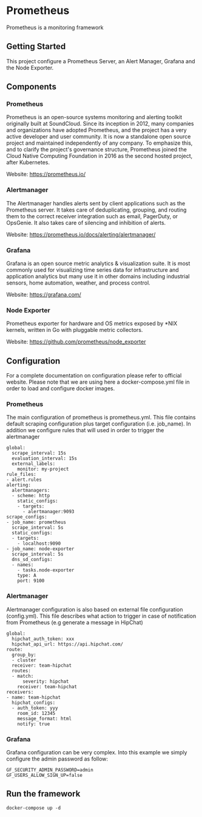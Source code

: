 # Prometheus
Prometheus is a monitoring framework

## Getting Started
This project configure a Prometheus Server, an Alert Manager, Grafana and the Node Exporter.

## Components
### Prometheus
Prometheus is an open-source systems monitoring and alerting toolkit originally built at SoundCloud. Since its inception in 2012, many companies and organizations have adopted Prometheus, and the project has a very active developer and user community. It is now a standalone open source project and maintained independently of any company. To emphasize this, and to clarify the project's governance structure, Prometheus joined the Cloud Native Computing Foundation in 2016 as the second hosted project, after Kubernetes.

Website: https://prometheus.io/

### Alertmanager
The Alertmanager handles alerts sent by client applications such as the Prometheus server. It takes care of deduplicating, grouping, and routing them to the correct receiver integration such as email, PagerDuty, or OpsGenie. It also takes care of silencing and inhibition of alerts.

Website: https://prometheus.io/docs/alerting/alertmanager/

### Grafana
Grafana is an open source metric analytics & visualization suite. It is most commonly used for visualizing time series data for infrastructure and application analytics but many use it in other domains including industrial sensors, home automation, weather, and process control.

Website: https://grafana.com/

### Node Exporter
Prometheus exporter for hardware and OS metrics exposed by *NIX kernels, written in Go with pluggable metric collectors.

Website: https://github.com/prometheus/node_exporter


## Configuration
For a complete documentation on configuration please refer to official website. Please note that we are using here a docker-compose.yml file in order to load and configure docker images.

### Prometheus
The main configuration of prometheus is prometheus.yml. This file contains default scraping configuration plus target configuration (i.e. job_name).
In addition we configure rules that will used in order to trigger the alertmanager

```
global:
  scrape_interval: 15s
  evaluation_interval: 15s
  external_labels:
    monitor: my-project
rule_files:
- alert.rules
alerting:
  alertmanagers:
  - scheme: http
    static_configs:
    - targets:
      - alertmanager:9093
scrape_configs:
- job_name: prometheus
  scrape_interval: 5s
  static_configs:
  - targets:
    - localhost:9090
- job_name: node-exporter
  scrape_interval: 5s
  dns_sd_configs:
  - names:
    - tasks.node-exporter
    type: A
    port: 9100
```

### Alertmanager
Alertmanager configuration is also based on external file configuration (config.yml). This file describes what action to trigger in case of notification from Prometheus (e.g generate a message in HipChat)

```
global:
  hipchat_auth_token: xxx
  hipchat_api_url: https://api.hipchat.com/
route:
  group_by:
  - cluster
  receiver: team-hipchat
  routes:
  - match:
      severity: hipchat
    receiver: team-hipchat
receivers:
- name: team-hipchat
  hipchat_configs:
  - auth_token: yyy
    room_id: 12345
    message_format: html
    notify: true
```

### Grafana
Grafana configuration can be very complex. Into this example we simply configure the admin password as follow:

```
GF_SECURITY_ADMIN_PASSWORD=admin
GF_USERS_ALLOW_SIGN_UP=false
```

## Run the framework

```
docker-compose up -d
```